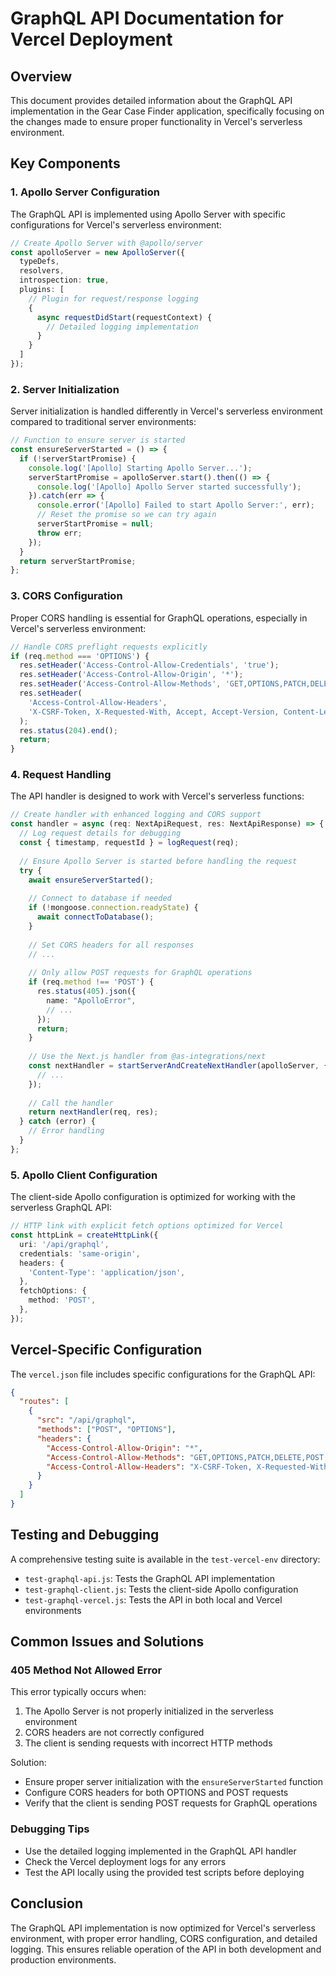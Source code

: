# GraphQL API Documentation for Vercel Deployment

## Overview
This document provides detailed information about the GraphQL API implementation in the Gear Case Finder application, specifically focusing on the changes made to ensure proper functionality in Vercel's serverless environment.

## Key Components

### 1. Apollo Server Configuration
The GraphQL API is implemented using Apollo Server with specific configurations for Vercel's serverless environment:

```typescript
// Create Apollo Server with @apollo/server
const apolloServer = new ApolloServer({
  typeDefs,
  resolvers,
  introspection: true,
  plugins: [
    // Plugin for request/response logging
    {
      async requestDidStart(requestContext) {
        // Detailed logging implementation
      }
    }
  ]
});
```

### 2. Server Initialization
Server initialization is handled differently in Vercel's serverless environment compared to traditional server environments:

```typescript
// Function to ensure server is started
const ensureServerStarted = () => {
  if (!serverStartPromise) {
    console.log('[Apollo] Starting Apollo Server...');
    serverStartPromise = apolloServer.start().then(() => {
      console.log('[Apollo] Apollo Server started successfully');
    }).catch(err => {
      console.error('[Apollo] Failed to start Apollo Server:', err);
      // Reset the promise so we can try again
      serverStartPromise = null;
      throw err;
    });
  }
  return serverStartPromise;
};
```

### 3. CORS Configuration
Proper CORS handling is essential for GraphQL operations, especially in Vercel's serverless environment:

```typescript
// Handle CORS preflight requests explicitly
if (req.method === 'OPTIONS') {
  res.setHeader('Access-Control-Allow-Credentials', 'true');
  res.setHeader('Access-Control-Allow-Origin', '*');
  res.setHeader('Access-Control-Allow-Methods', 'GET,OPTIONS,PATCH,DELETE,POST,PUT');
  res.setHeader(
    'Access-Control-Allow-Headers',
    'X-CSRF-Token, X-Requested-With, Accept, Accept-Version, Content-Length, Content-MD5, Content-Type, Date, X-Api-Version, Authorization, apollo-require-preflight, Apollo-Require-Preflight'
  );
  res.status(204).end();
  return;
}
```

### 4. Request Handling
The API handler is designed to work with Vercel's serverless functions:

```typescript
// Create handler with enhanced logging and CORS support
const handler = async (req: NextApiRequest, res: NextApiResponse) => {
  // Log request details for debugging
  const { timestamp, requestId } = logRequest(req);
  
  // Ensure Apollo Server is started before handling the request
  try {
    await ensureServerStarted();
    
    // Connect to database if needed
    if (!mongoose.connection.readyState) {
      await connectToDatabase();
    }
    
    // Set CORS headers for all responses
    // ...
    
    // Only allow POST requests for GraphQL operations
    if (req.method !== 'POST') {
      res.status(405).json({
        name: "ApolloError",
        // ...
      });
      return;
    }
    
    // Use the Next.js handler from @as-integrations/next
    const nextHandler = startServerAndCreateNextHandler(apolloServer, {
      // ...
    });
    
    // Call the handler
    return nextHandler(req, res);
  } catch (error) {
    // Error handling
  }
};
```

### 5. Apollo Client Configuration
The client-side Apollo configuration is optimized for working with the serverless GraphQL API:

```typescript
// HTTP link with explicit fetch options optimized for Vercel
const httpLink = createHttpLink({
  uri: '/api/graphql',
  credentials: 'same-origin',
  headers: {
    'Content-Type': 'application/json',
  },
  fetchOptions: {
    method: 'POST',
  },
});
```

## Vercel-Specific Configuration
The `vercel.json` file includes specific configurations for the GraphQL API:

```json
{
  "routes": [
    {
      "src": "/api/graphql",
      "methods": ["POST", "OPTIONS"],
      "headers": {
        "Access-Control-Allow-Origin": "*",
        "Access-Control-Allow-Methods": "GET,OPTIONS,PATCH,DELETE,POST,PUT",
        "Access-Control-Allow-Headers": "X-CSRF-Token, X-Requested-With, Accept, Accept-Version, Content-Length, Content-MD5, Content-Type, Date, X-Api-Version, Authorization, apollo-require-preflight, Apollo-Require-Preflight"
      }
    }
  ]
}
```

## Testing and Debugging
A comprehensive testing suite is available in the `test-vercel-env` directory:

- `test-graphql-api.js`: Tests the GraphQL API implementation
- `test-graphql-client.js`: Tests the client-side Apollo configuration
- `test-graphql-vercel.js`: Tests the API in both local and Vercel environments

## Common Issues and Solutions

### 405 Method Not Allowed Error
This error typically occurs when:
1. The Apollo Server is not properly initialized in the serverless environment
2. CORS headers are not correctly configured
3. The client is sending requests with incorrect HTTP methods

Solution:
- Ensure proper server initialization with the `ensureServerStarted` function
- Configure CORS headers for both OPTIONS and POST requests
- Verify that the client is sending POST requests for GraphQL operations

### Debugging Tips
- Use the detailed logging implemented in the GraphQL API handler
- Check the Vercel deployment logs for any errors
- Test the API locally using the provided test scripts before deploying

## Conclusion
The GraphQL API implementation is now optimized for Vercel's serverless environment, with proper error handling, CORS configuration, and detailed logging. This ensures reliable operation of the API in both development and production environments.
